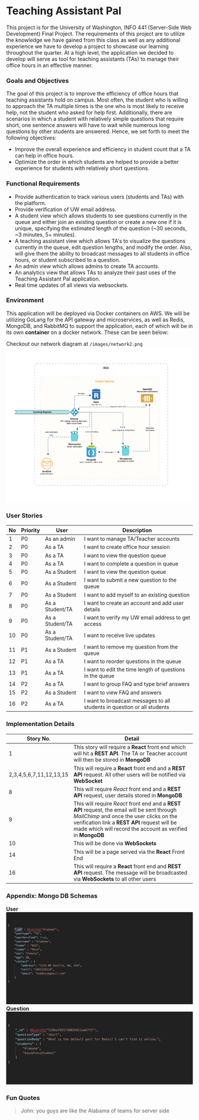 # Teaching Assistant Pal
This project is for the University of Washington, INFO 441 (Server-Side Web Development) Final Project. The requirements of this project are to utilize the knowledge we have gained from this class as well as any additional experience we have to develop a project to showcase our learning throughout the quarter. At a high level, the application we decided to develop will serve as tool for teaching assistants (TAs) to manage their office hours in an effective manner.
### Goals and Objectives
The goal of this project is to improve the efficiency of office hours that teaching assistants hold on campus. Most often, the student who is willing to approach the TA multiple times is the one who is most likely to receive help, not the student who asked for help first. Additionally, there are scenarios in which a student with relatively simple questions that require short, one sentence answers will have to wait while numerous long questions by other students are answered. Hence, we set forth to meet the following objectives:
 -   Improve the overall experience and efficiency in student count that a TA can help in office hours.
 -   Optimize the order in which students are helped to provide a better experience for students with relatively short questions.
### Functional Requirements
 - Provide authentication to track various users (students and TAs) with the platform.
 - Provide verification of UW email address.
 - A student view which allows students to see questions currently in the queue and either join an existing question or create a new one if it is unique, specifying the estimated length of the question (~30 seconds, ~3 minutes, 5+ minutes).
 - A teaching assistant view which allows TA's to visualize the questions currently in the queue, edit question lengths, and modify the order. Also, will give them the ability to broadcast messages to all students in office hours, or student subscribed to a question. 
 - An admin view which allows admins to create TA accounts.
 - An analytics view that allows TAs to analyze their past uses of the Teaching Assistant Pal application.
 - Real time updates of all views via websockets.
### Environment
This application will be deployed via Docker containers on AWS. We will be utilizing GoLang for the API gateway and microservices, as well as Redis, MongoDB, and RabbitMQ to support the application, each of which will be in its own **container** on a docker network. These can be seen below:


Checkout our network diagram at `/images/network2.png`
![Architecture Diagram](./images/network2.png)

### User Stories 
| No | Priority |  User | Description
|--|--|--|--|
|1| P0 | As an admin | I want to manage TA/Teacher accounts |
|2| P0 | As a TA | I want to create office hour session |
|3| P0 | As a TA | I want to view the question queue |
|4| P0 | As a TA | I want to complete a question in queue |
|5| P0 | As a Student | I want to view the question queue |
|6| P0 | As a Student | I want to submit a new question to the queue |
|7| P0 | As a Student | I want to add myself to an existing question |
|8| P0 | As a Student/TA | I want to create an account and add user details|
|9| P0 | As a Student/TA | I want to verify my UW email address to get access |
|10| P0 | As a Student/TA | I want to receive live updates |
|11| P1 | As a Student | I want to remove my question from the queue |
|12| P1 | As a TA | I want to reorder questions in the queue|
|13| P1 | As a TA | I want to edit the time length of questions in the queue|
|14| P2 | As a TA | I want to group FAQ and type brief answers|
|15| P2 | As a Student | I want to view FAQ and answers |
|16| P2 | As a TA | I want to broadcast messages to all students in question or all students  |
### Implementation Details
|Story No.| Detail|
|--|--|
|1|This story will require a **React** front end which will hit a **REST API**. The TA or Teacher account will then be stored in **MongoDB**|
|2,3,4,5,6,7,11,12,13,15| This will require a **React** front end and a **REST API** request. All other users will be notified via **WebSocket**|
|8|This will require *React* front end and a **REST API** request, user details stored in **MongoDB**|
|9|This will require *React* front end and a **REST API** request, the email will be sent through *MailChimp* and once the user clicks on the verification link a **REST API** request will be made which will record the account as verified in **MongoDB** |
|10|This will be done via **WebSockets**|
|14|This will be a page served via the **React** Front End|
|16|This will require a **React** front end and **REST API** request. The message will be broadcasted via **WebSockets** to all other users|

### Appendix: Mongo DB Schemas
**User**
![Architecture Diagram](./images/user_schema.png)
**Question**
![Architecture Diagram](./images/question_schema.png)

### Fun Quotes
> John: you guys are like the Alabama of teams for server side
